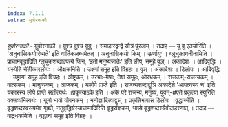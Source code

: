 ```yaml
---
index: 7.1.1
sutra: युवोरनाकौ

---
```

_युवोरनाकौ_ - युवोरनाकौ । युश्च वुश्च युवुः । समाहारद्वन्द्वे सौत्रं पुंस्त्वम् । तदाह — यु वु एतयोरिति । 'अनुनासिकयोरिष्यते' इति वार्तिकलब्धमेतत् । अनुनासिकयोः किम्  । ऊर्णायुः । ग्लुचुकायनीनामिति ।प्राचामवृद्धा॑दिति ग्लुचुकशब्दादपत्ये फिन्, 'इतो मनुष्यजातेः' इति ङीष्, समूहे वुञ् । अकादेशः । आदिवृद्धिः ।यस्येति चे॑तीकारलोपः । औक्षकमिति । उक्ष्णां समूह इति विग्रहः । वुञ् । अकादेशः । टिलोपः । आदिवृद्धिः । उष्ट्राणां समूह इति विग्रहः । औष्ट्रकम् । उरभ्राः-मेषाः, तेषां समूहः, ओरभ्रकम् । राजकम्-राजन्यकम् । वात्सकम् । मानुष्यकम् । आजकम् । यलोपे प्राप्ते इति । राजन्यशब्दाद्वुञि अकादेशे 'आपत्यस्य च' इति यकारस्य लोपे प्राप्ते सतीत्यर्थः ।प्रकृत्याऽके इति । अके परे राजन्य, मनुष्य, युवन्-#एते प्रकृत्या स्युरिति वक्तव्यमित्यर्थः । यूनो भावो यौवनकम् । मनोज्ञादित्वाद्वुञ् । प्रकृतिभावान्न टिलोपः ।वृद्धाच्चेति । वृद्धशब्दस्वरूपमेव गृह्रते, नतुवृद्धिर्यस्याचामादि॑रिति वृद्धसंज्ञकम्, भाष्ये वृद्धशब्दस्यैवोदाहरणात् । तदाह — वाद्र्धकमिति । वृद्धानां समूह इति विग्रहः ।